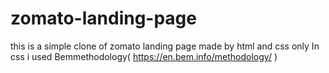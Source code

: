 # zomato-landing-page

this is a simple clone of zomato landing page made by html and css only
In css i used Bemmethodology( https://en.bem.info/methodology/ )
